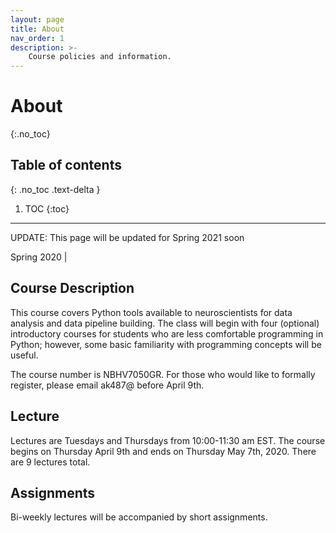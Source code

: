```yaml
---
layout: page
title: About
nav_order: 1
description: >-
    Course policies and information.
---
```


# About
{:.no_toc}

## Table of contents
{: .no_toc .text-delta }

1. TOC
{:toc}

---

UPDATE: This page will be updated for Spring 2021 soon

Spring 2020 |

## Course Description

This course covers Python tools available to neuroscientists for data analysis and data pipeline building. The class will begin with four (optional) introductory courses for students who are less comfortable programming in Python; however, some basic familiarity with programming concepts will be useful.

The course number is NBHV7050GR. For those who would like to formally register, please email ak487@ before April 9th.

## Lecture

Lectures are Tuesdays and Thursdays from 10:00-11:30 am EST. The course begins on Thursday April 9th and ends on Thursday May 7th, 2020. There are 9 lectures total.


## Assignments

Bi-weekly lectures will be accompanied by short assignments.
